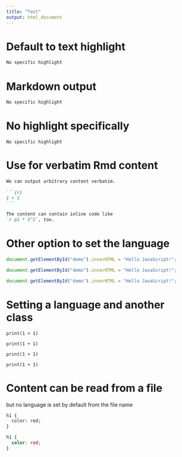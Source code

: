```yaml
---
title: "Test"
output: html_document
---
```


# Default to text highlight


```default
No specific highlight
```

# Markdown output


```markdown
No specific highlight
```

# No highlight specifically


```
No specific highlight
```

# Use for verbatim Rmd content


````markdown
We can output arbitrary content verbatim.
  
```{r}
1 + 1
```

The content can contain inline code like
`r pi * 5^2`, too.
````

# Other option to set the language 


```javascript
document.getElementById("demo").innerHTML = "Hello JavaScript!";
```


```javascript
document.getElementById("demo").innerHTML = "Hello JavaScript!";
```


```javascript
document.getElementById("demo").innerHTML = "Hello JavaScript!";
```

# Setting a language and another class


```{.python .numberLines}
print(1 + 1)
```


```{.python .numberLines}
print(1 + 1)
```


```{.python .numberLines}
print(1 + 1)
```


```{.python .numberLines}
print(1 + 1)
```

# Content can be read from a file 



but no language is set by default from the file name


```default
h1 {
  color: red;
}
```


```css
h1 {
  color: red;
}
```


